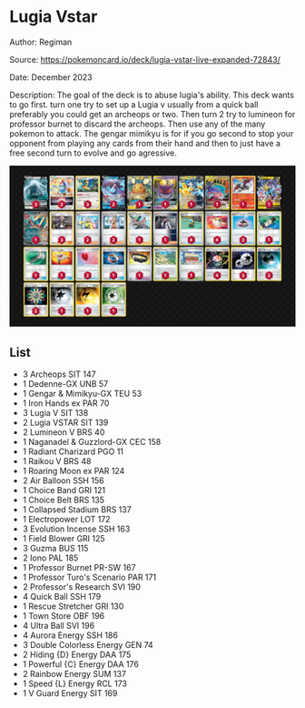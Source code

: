 # Lugia Vstar

Author: Regiman

Source: <https://pokemoncard.io/deck/lugia-vstar-live-expanded-72843/>

Date: December 2023

Description: The goal of the deck is to abuse lugia's ability. This deck wants to go first. turn one try to set up a Lugia v usually from a quick ball preferably you could get an archeops or two. Then turn 2 try to lumineon for professor burnet to discard the archeops. Then use any of the many pokemon to attack. The gengar mimikyu is for if you go second to stop your opponent from playing any cards from their hand and then to just have a free second turn to evolve and go agressive.

![decklist](../../images/PAR/Lugia%20Vstar/2-%20Lugia%20Vstar.png)

## List

* 3 Archeops SIT 147
* 1 Dedenne-GX UNB 57
* 1 Gengar & Mimikyu-GX TEU 53
* 1 Iron Hands ex PAR 70
* 3 Lugia V SIT 138
* 2 Lugia VSTAR SIT 139
* 2 Lumineon V BRS 40
* 1 Naganadel & Guzzlord-GX CEC 158
* 1 Radiant Charizard PGO 11
* 1 Raikou V BRS 48
* 1 Roaring Moon ex PAR 124
* 2 Air Balloon SSH 156
* 1 Choice Band GRI 121
* 1 Choice Belt BRS 135
* 1 Collapsed Stadium BRS 137
* 1 Electropower LOT 172
* 3 Evolution Incense SSH 163
* 1 Field Blower GRI 125
* 3 Guzma BUS 115
* 2 Iono PAL 185
* 1 Professor Burnet PR-SW 167
* 1 Professor Turo's Scenario PAR 171
* 2 Professor's Research SVI 190
* 4 Quick Ball SSH 179
* 1 Rescue Stretcher GRI 130
* 1 Town Store OBF 196
* 4 Ultra Ball SVI 196
* 4 Aurora Energy SSH 186
* 3 Double Colorless Energy GEN 74
* 2 Hiding {D} Energy DAA 175
* 1 Powerful {C} Energy DAA 176
* 2 Rainbow Energy SUM 137
* 1 Speed {L} Energy RCL 173
* 1 V Guard Energy SIT 169
